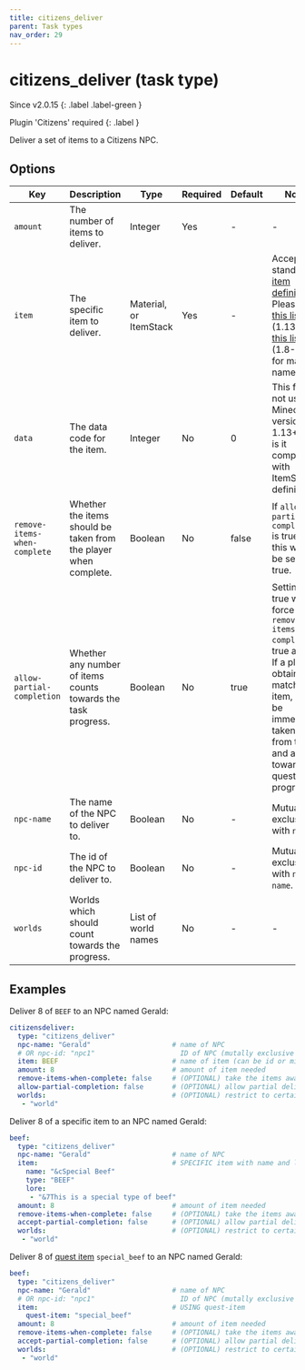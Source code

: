 ```yaml
---
title: citizens_deliver
parent: Task types
nav_order: 29
---
```


# citizens_deliver (task type)

Since v2.0.15
{: .label .label-green }

Plugin 'Citizens' required
{: .label }

Deliver a set of items to a Citizens NPC.

## Options

| Key                          | Description                                                      | Type                   | Required | Default | Notes                                                                                                                                                                                                                                                                  |
|------------------------------|------------------------------------------------------------------|------------------------|----------|---------|------------------------------------------------------------------------------------------------------------------------------------------------------------------------------------------------------------------------------------------------------------------------|
| `amount`                     | The number of items to deliver.                                  | Integer                | Yes      | \-      | \-                                                                                                                                                                                                                                                                     |
| `item`                       | The specific item to deliver.                                    | Material, or ItemStack | Yes      | \-      | Accepts standard [item definition](defining_items "wikilink"). Please see [this list](https://hub.spigotmc.org/javadocs/bukkit/org/bukkit/Material.html) (1.13+) or [this list](https://helpch.at/docs/1.12.2/org/bukkit/Material.html) (1.8-1.12) for material names. |
| `data`                       | The data code for the item.                                      | Integer                | No       | 0       | This field is not used in Minecraft versions 1.13+, nor is it compatible with ItemStack definitions.                                                                                                                                                                   |
| `remove-items-when-complete` | Whether the items should be taken from the player when complete. | Boolean                | No       | false   | If `allow-partial-completion` is true, then this will also be set to true.                                                                                                                                                                                             |
| `allow-partial-completion`   | Whether any number of items counts towards the task progress.    | Boolean                | No       | true    | Setting to true will force `remove-items-when-complete` to true as well. If a player obtains any matching item, it will be immediately taken away from them and added towards the quest progress.                                                                      |
| `npc-name`                   | The name of the NPC to deliver to.                               | Boolean                | No       | \-      | Mutually exclusive with `npc-id`.                                                                                                                                                                                                                                      |
| `npc-id`                     | The id of the NPC to deliver to.                                 | Boolean                | No       | \-      | Mutually exclusive with `npc-name`.                                                                                                                                                                                                                                    |
| `worlds`                     | Worlds which should count towards the progress.                  | List of world names    | No       | \-      | \-                                                                                                                                                                                                                                                                     |

## Examples

Deliver 8 of `BEEF` to an NPC named Gerald:

``` yaml
citizensdeliver:
  type: "citizens_deliver"
  npc-name: "Gerald"                    # name of NPC
  # OR npc-id: "npc1"                     ID of NPC (mutally exclusive with npc-name)
  item: BEEF                            # name of item (can be id or minecraft name)
  amount: 8                             # amount of item needed
  remove-items-when-complete: false     # (OPTIONAL) take the items away from the player on completion - default: false
  allow-partial-completion: false       # (OPTIONAL) allow partial deliveries - default: false
  worlds:                               # (OPTIONAL) restrict to certain worlds
   - "world"
```

Deliver 8 of a specific item to an NPC named Gerald:

``` yaml
beef:
  type: "citizens_deliver"
  npc-name: "Gerald"                    # name of NPC
  item:                                 # SPECIFIC item with name and lore
    name: "&cSpecial Beef"
    type: "BEEF"
    lore:
     - "&7This is a special type of beef"
  amount: 8                             # amount of item needed
  remove-items-when-complete: false     # (OPTIONAL) take the items away from the player on completion - default: false
  accept-partial-completion: false      # (OPTIONAL) allow partial deliveries - default: false
  worlds:                               # (OPTIONAL) restrict to certain worlds
   - "world"
```

Deliver 8 of [quest item](Defining-items#quest-item "wikilink")
`special_beef` to an NPC named Gerald:

``` yaml
beef:
  type: "citizens_deliver"
  npc-name: "Gerald"                    # name of NPC
  # OR npc-id: "npc1"                     ID of NPC (mutally exclusive with npc-name)
  item:                                 # USING quest-item
    quest-item: "special_beef"
  amount: 8                             # amount of item needed
  remove-items-when-complete: false     # (OPTIONAL) take the items away from the player on completion - default: false
  accept-partial-completion: false      # (OPTIONAL) allow partial deliveries - default: false
  worlds:                               # (OPTIONAL) restrict to certain worlds
   - "world"
```
